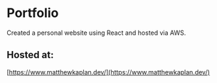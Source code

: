 # Portfolio 

Created a personal website using React and hosted via AWS.

## Hosted at:

[https://www.matthewkaplan.dev/](https://www.matthewkaplan.dev/)